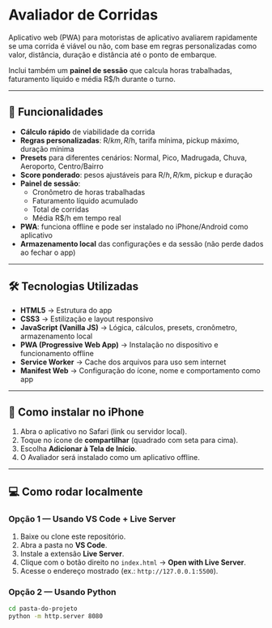 # Avaliador de Corridas

Aplicativo web (PWA) para motoristas de aplicativo avaliarem rapidamente se uma corrida é viável ou não, com base em regras personalizadas como valor, distância, duração e distância até o ponto de embarque.

Inclui também um **painel de sessão** que calcula horas trabalhadas, faturamento líquido e média R$/h durante o turno.

---

## 🚀 Funcionalidades

- **Cálculo rápido** de viabilidade da corrida
- **Regras personalizadas**: R$/km, R$/h, tarifa mínima, pickup máximo, duração mínima
- **Presets** para diferentes cenários: Normal, Pico, Madrugada, Chuva, Aeroporto, Centro/Bairro
- **Score ponderado**: pesos ajustáveis para R$/h, R$/km, pickup e duração
- **Painel de sessão**:
  - Cronômetro de horas trabalhadas
  - Faturamento líquido acumulado
  - Total de corridas
  - Média R$/h em tempo real
- **PWA**: funciona offline e pode ser instalado no iPhone/Android como aplicativo
- **Armazenamento local** das configurações e da sessão (não perde dados ao fechar o app)

---

## 🛠 Tecnologias Utilizadas

- **HTML5** → Estrutura do app
- **CSS3** → Estilização e layout responsivo
- **JavaScript (Vanilla JS)** → Lógica, cálculos, presets, cronômetro, armazenamento local
- **PWA (Progressive Web App)** → Instalação no dispositivo e funcionamento offline
- **Service Worker** → Cache dos arquivos para uso sem internet
- **Manifest Web** → Configuração do ícone, nome e comportamento como app

---

## 📲 Como instalar no iPhone

1. Abra o aplicativo no Safari (link ou servidor local).
2. Toque no ícone de **compartilhar** (quadrado com seta para cima).
3. Escolha **Adicionar à Tela de Início**.
4. O Avaliador será instalado como um aplicativo offline.

---

## 💻 Como rodar localmente

### Opção 1 — Usando VS Code + Live Server
1. Baixe ou clone este repositório.
2. Abra a pasta no **VS Code**.
3. Instale a extensão **Live Server**.
4. Clique com o botão direito no `index.html` → **Open with Live Server**.
5. Acesse o endereço mostrado (ex.: `http://127.0.0.1:5500`).

### Opção 2 — Usando Python
```bash
cd pasta-do-projeto
python -m http.server 8080
